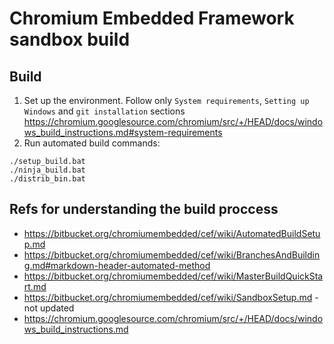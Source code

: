 # Chromium Embedded Framework sandbox build

## Build
1. Set up the environment. Follow only `System requirements`, `Setting up Windows` and `git installation` sections 
https://chromium.googlesource.com/chromium/src/+/HEAD/docs/windows_build_instructions.md#system-requirements
2. Run automated build commands:
```
./setup_build.bat
./ninja_build.bat
./distrib_bin.bat
```

## Refs for understanding the build proccess
* https://bitbucket.org/chromiumembedded/cef/wiki/AutomatedBuildSetup.md
* https://bitbucket.org/chromiumembedded/cef/wiki/BranchesAndBuilding.md#markdown-header-automated-method
* https://bitbucket.org/chromiumembedded/cef/wiki/MasterBuildQuickStart.md
* https://bitbucket.org/chromiumembedded/cef/wiki/SandboxSetup.md - not updated
* https://chromium.googlesource.com/chromium/src/+/HEAD/docs/windows_build_instructions.md